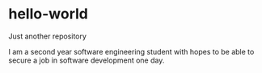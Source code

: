 # hello-world
Just another repository


I am a second year software engineering student with hopes to be able to secure a job in software development one day.
